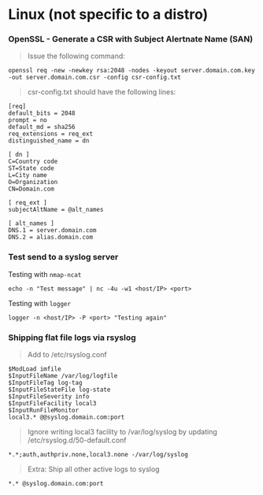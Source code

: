 # Linux (not specific to a distro)

### OpenSSL - Generate a CSR with Subject Alertnate Name (SAN)

> Issue the following command:

`openssl req -new -newkey rsa:2048 -nodes -keyout server.domain.com.key -out server.domain.com.csr -config csr-config.txt`

> csr-config.txt should have the following lines:

```
[req]
default_bits = 2048
prompt = no
default_md = sha256
req_extensions = req_ext
distinguished_name = dn

[ dn ]
C=Country code
ST=State code
L=City name
O=Organization
CN=Domain.com

[ req_ext ]
subjectAltName = @alt_names

[ alt_names ]
DNS.1 = server.domain.com
DNS.2 = alias.domain.com
```

### Test send to a syslog server

Testing with `nmap-ncat`

`echo -n "Test message" | nc -4u -w1 <host/IP> <port>`

Testing with `logger`

`logger -n <host/IP> -P <port> "Testing again"`

### Shipping flat file logs via rsyslog

> Add to /etc/rsyslog.conf

```
$ModLoad imfile
$InputFileName /var/log/logfile
$InputFileTag log-tag
$InputFileStateFile log-state
$InputFileSeverity info
$InputFileFacility local3
$InputRunFileMonitor
local3.* @@syslog.domain.com:port
```

> Ignore writing local3 facility to /var/log/syslog by updating /etc/rsyslog.d/50-default.conf

`*.*;auth,authpriv.none,local3.none -/var/log/syslog`

> Extra: Ship all other active logs to syslog

`*.* @syslog.domain.com:port`
